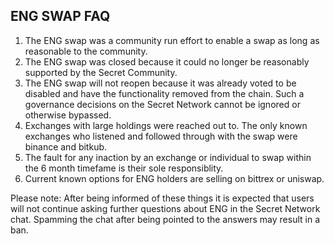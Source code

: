 ## ENG SWAP FAQ

1. The ENG swap was a community run effort to enable a swap as long as reasonable to the community.
2. The ENG swap was closed because it could no longer be reasonably supported by the Secret Community.
3. The ENG swap will not reopen because it was already voted to be disabled and have the functionality removed from the chain. Such a governance decisions on the Secret Network cannot be ignored or otherwise bypassed.
4. Exchanges with large holdings were reached out to. The only known exchanges who listened and followed through with the swap were binance and bitkub.
5. The fault for any inaction by an exchange or individual to swap within the 6 month timefame is their sole responsiblity.
6. Current known options for ENG holders are selling on bittrex or uniswap.


Please note: After being informed of these things it is expected that users will not continue asking further questions about ENG in the Secret Network chat. Spamming the chat after being pointed to the answers may result in a ban.
